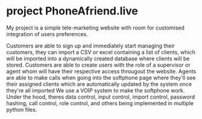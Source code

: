 # project PhoneAfriend.live
 My project is a simple tele-marketing website with room for customised integration of users preferences.
 
 Customers are able to sign up and immediately start managing their customers, they can import a CSV or excel containing a list of clients, which will be imported into a dynamically created database where clients will be stored. 
 Customers are able to create users with the role of a supervisor or agent whom will have their respective access througout the website.
 Agents are able to make calls when going into the softphone page where they'll see their assigned clients which are automatically updated by the system once they're all imported
We use a VOIP system to make the softphone work.
Under the hood, theres data control, input control, import control, password hashing, call control, role control, and others being implemented in multiple python files.

